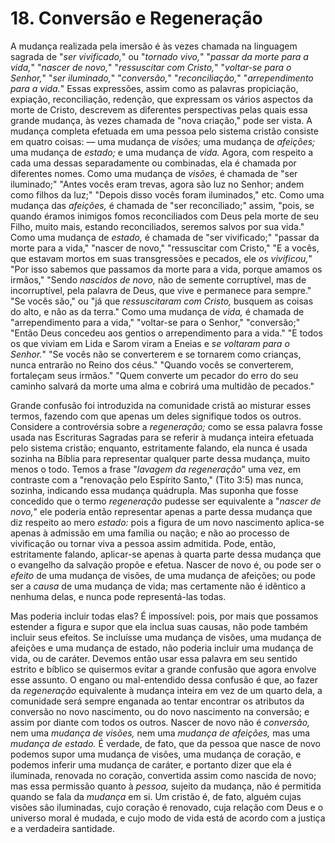 # 18. Conversão e Regeneração

A mudança realizada pela imersão é às vezes chamada na linguagem sagrada de "*ser vivificado,*" ou "*tornado vivo,*" "*passar da morte para a vida,*" "*nascer de novo,*" "*ressuscitar com Cristo,*" "*voltar-se para o Senhor,*" "*ser iluminado,*" "*conversão,*" "*reconciliação,*" "*arrependimento para a vida.*" Essas expressões, assim como as palavras propiciação, expiação, reconciliação, redenção, que expressam os vários aspectos da morte de Cristo, descrevem as diferentes perspectivas pelas quais essa grande mudança, às vezes chamada de "nova criação," pode ser vista. A mudança completa efetuada em uma pessoa pelo sistema cristão consiste em quatro coisas: — uma mudança de *visões;* uma mudança de *afeições;* uma mudança de *estado;* e uma mudança de *vida.* Agora, com respeito a cada uma dessas separadamente ou combinadas, ela é chamada por diferentes nomes. Como uma mudança de *visões,* é chamada de "ser iluminado;" "Antes vocês eram trevas, agora são luz no Senhor; andem como filhos da luz;" "Depois disso vocês foram iluminados," etc. Como uma mudança das *afeições,* é chamada de "ser reconciliado;" assim, "pois, se quando éramos inimigos fomos reconciliados com Deus pela morte de seu Filho, muito mais, estando reconciliados, seremos salvos por sua vida." Como uma mudança de *estado,* é chamada de "ser vivificado;" "passar da morte para a vida," "nascer de novo," "ressuscitar com Cristo," "E a vocês, que estavam mortos em suas transgressões e pecados, ele *os vivificou,*" "Por isso sabemos que passamos da morte para a vida, porque amamos os irmãos," "Sendo *nascidos de novo,* não de semente corruptível, mas de incorruptível, pela palavra de Deus, que vive e permanece para sempre." "Se vocês são," ou "já que *ressuscitaram com Cristo,* busquem as coisas do alto, e não as da terra." Como uma mudança de *vida,* é chamada de "arrependimento para a vida," "voltar-se para o Senhor," "conversão;" "Então Deus concedeu aos gentios o arrependimento para a vida." "E todos os que viviam em Lida e Sarom viram a Eneias e *se voltaram para o Senhor.*" "Se vocês não se converterem e se tornarem como crianças, nunca entrarão no Reino dos céus." "Quando vocês se converterem, fortaleçam seus irmãos." "Quem converte um pecador do erro do seu caminho salvará da morte uma alma e cobrirá uma multidão de pecados."

Grande confusão foi introduzida na comunidade cristã ao misturar esses termos, fazendo com que apenas um deles signifique todos os outros. Considere a controvérsia sobre a *regeneração;* como se essa palavra fosse usada nas Escrituras Sagradas para se referir à mudança inteira efetuada pelo sistema cristão; enquanto, estritamente falando, ela nunca é usada sozinha na Bíblia para representar qualquer parte dessa mudança, muito menos o todo. Temos a frase "*lavagem da regeneração*" uma vez, em contraste com a "renovação pelo Espírito Santo," (Tito 3:5) mas nunca, sozinha, indicando essa mudança quádrupla. Mas suponha que fosse concedido que o termo *regeneração* pudesse ser equivalente a "*nascer de novo,*" ele poderia então representar apenas a parte dessa mudança que diz respeito ao mero *estado:* pois a figura de um novo nascimento aplica-se apenas à admissão em uma família ou nação; e não ao processo de vivificação ou tornar viva a pessoa assim admitida. Pode, então, estritamente falando, aplicar-se apenas à quarta parte dessa mudança que o evangelho da salvação propõe e efetua. Nascer de novo é, ou pode ser o *efeito* de uma mudança de visões, de uma mudança de afeições; ou pode ser a *causa* de uma mudança de vida; mas certamente não é idêntico a nenhuma delas, e nunca pode representá-las todas.

Mas poderia incluir todas elas? É impossível: pois, por mais que possamos estender a figura e supor que ela inclua suas causas, não pode também incluir seus efeitos. Se incluísse uma mudança de visões, uma mudança de afeições e uma mudança de estado, não poderia incluir uma mudança de vida, ou de caráter. Devemos então usar essa palavra em seu sentido estrito e bíblico se quisermos evitar a grande confusão que agora envolve esse assunto. O engano ou mal-entendido dessa confusão é que, ao fazer da *regeneração* equivalente à mudança inteira em vez de um quarto dela, a comunidade será sempre enganada ao tentar encontrar os atributos da conversão no novo nascimento, ou do novo nascimento na conversão; e assim por diante com todos os outros. Nascer de novo não é *conversão,* nem uma *mudança de visões,* nem uma *mudança de afeições,* mas uma *mudança de estado.* É verdade, de fato, que da pessoa que nasce de novo podemos supor uma mudança de visões, uma mudança de coração, e podemos inferir uma mudança de caráter, e portanto dizer que ela é iluminada, renovada no coração, convertida assim como nascida de novo; mas essa permissão quanto à *pessoa,* sujeito da mudança, não é permitida quando se fala da *mudança* em si. Um cristão é, de fato, alguém cujas visões são iluminadas, cujo coração é renovado, cuja relação com Deus e o universo moral é mudada, e cujo modo de vida está de acordo com a justiça e a verdadeira santidade.
